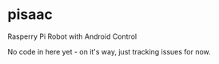 # pisaac
Rasperry Pi Robot with Android Control

No code in here yet - on it's way, just tracking issues for now.
